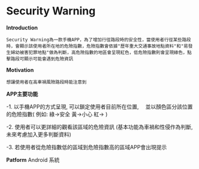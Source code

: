 Security Warning
==================================

**Introduction** 

	Security Warning為一款手機APP，為了增加行徑路段時的安全性，當使用者行徑某些路段時，會顯示該使用者所在地的危險指數，危險指數會依據"歷年重大交通事故地點資料"和"易發生婦幼被害犯罪地點"做為判斷，高危險指數的地區會呈現紅色，低危險指數則會呈現綠色，點擊路段可顯示可能會遇到危險資訊

**Motivation**

    想讓使用者在高車禍風險路段時能注意到
    
    
    
**APP主要功能**

  -1. 以手機APP的方式呈現, 可以鎖定使用者目前所在位置,　
      並以顏色區分該位置的危險指數( 例如: 綠->安全 黃->小心 紅-> )

  -2. 使用者可以更詳細的觀看該區域的危險資訊
      (基本功能為車禍和性侵作為判斷, 未來考慮加入更多判斷資料)
  
  -3. 若使用者從危險指數低的區域到危險指數高的區域APP會出現提示
  

**Patform**
	Android 系統
	
	










